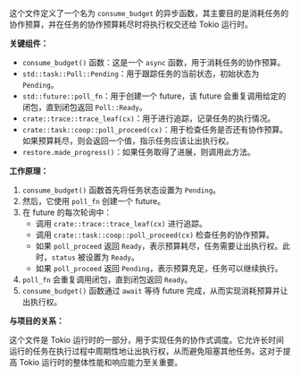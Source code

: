 这个文件定义了一个名为 `consume_budget` 的异步函数，其主要目的是消耗任务的协作预算，并在任务的协作预算耗尽时将执行权交还给 Tokio 运行时。

**关键组件：**

*   `consume_budget()` 函数：这是一个 `async` 函数，用于消耗任务的协作预算。
*   `std::task::Poll::Pending`：用于跟踪任务的当前状态，初始状态为 `Pending`。
*   `std::future::poll_fn`：用于创建一个 future，该 future 会重复调用给定的闭包，直到闭包返回 `Poll::Ready`。
*   `crate::trace::trace_leaf(cx)`：用于进行追踪，记录任务的执行情况。
*   `crate::task::coop::poll_proceed(cx)`：用于检查任务是否还有协作预算。如果预算耗尽，则会返回一个值，指示任务应该让出执行权。
*   `restore.made_progress()`：如果任务取得了进展，则调用此方法。

**工作原理：**

1.  `consume_budget()` 函数首先将任务状态设置为 `Pending`。
2.  然后，它使用 `poll_fn` 创建一个 future。
3.  在 future 的每次轮询中：
    *   调用 `crate::trace::trace_leaf(cx)` 进行追踪。
    *   调用 `crate::task::coop::poll_proceed(cx)` 检查任务的协作预算。
    *   如果 `poll_proceed` 返回 `Ready`，表示预算耗尽，任务需要让出执行权。此时，`status` 被设置为 `Ready`。
    *   如果 `poll_proceed` 返回 `Pending`，表示预算充足，任务可以继续执行。
4.  `poll_fn` 会重复调用闭包，直到闭包返回 `Ready`。
5.  `consume_budget()` 函数通过 `await` 等待 future 完成，从而实现消耗预算并让出执行权。

**与项目的关系：**

这个文件是 Tokio 运行时的一部分，用于实现任务的协作式调度。它允许长时间运行的任务在执行过程中周期性地让出执行权，从而避免阻塞其他任务。这对于提高 Tokio 运行时的整体性能和响应能力至关重要。

